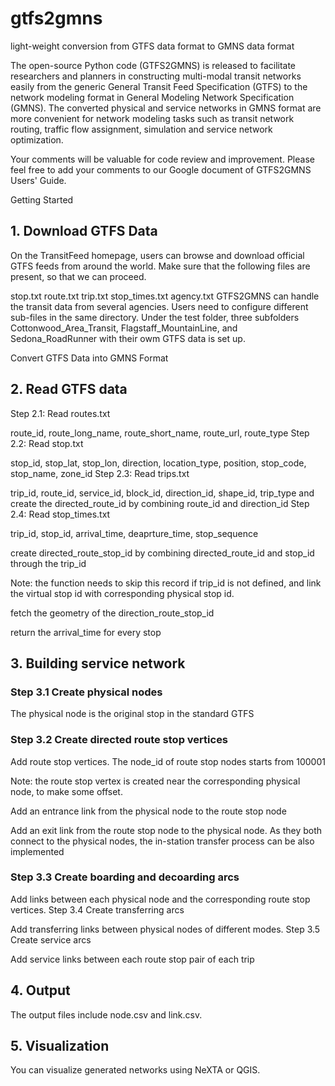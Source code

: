 # gtfs2gmns
 light-weight conversion from GTFS data format to GMNS data format 

The open-source Python code (GTFS2GMNS) is released to facilitate researchers and planners in constructing multi-modal transit networks easily from the generic General Transit Feed Specification (GTFS) to the network modeling format in General Modeling Network Specification (GMNS). The converted physical and service networks in GMNS format are more convenient for network modeling tasks such as transit network routing, traffic flow assignment, simulation and service network optimization.

Your comments will be valuable for code review and improvement. Please feel free to add your comments to our Google document of GTFS2GMNS Users' Guide.

Getting Started
## 1. Download GTFS Data
On the TransitFeed homepage, users can browse and download official GTFS feeds from around the world. Make sure that the following files are present, so that we can proceed.

stop.txt
route.txt
trip.txt
stop_times.txt
agency.txt
GTFS2GMNS can handle the transit data from several agencies. Users need to configure different sub-files in the same directory. Under the test folder, three subfolders Cottonwood_Area_Transit, Flagstaff_MountainLine, and Sedona_RoadRunner with their owm GTFS data is set up.

Convert GTFS Data into GMNS Format
## 2. Read GTFS data
Step 2.1: Read routes.txt

route_id, route_long_name, route_short_name, route_url, route_type
Step 2.2: Read stop.txt

stop_id, stop_lat, stop_lon, direction, location_type, position, stop_code, stop_name, zone_id
Step 2.3: Read trips.txt

trip_id, route_id, service_id, block_id, direction_id, shape_id, trip_type
and create the directed_route_id by combining route_id and direction_id
Step 2.4: Read stop_times.txt

trip_id, stop_id, arrival_time, deaprture_time, stop_sequence

create directed_route_stop_id by combining directed_route_id and stop_id through the trip_id

Note: the function needs to skip this record if trip_id is not defined, and link the virtual stop id with corresponding physical stop id.

fetch the geometry of the direction_route_stop_id

return the arrival_time for every stop

## 3. Building service network
### Step 3.1 Create physical nodes

The physical node is the original stop in the standard GTFS
### Step 3.2 Create directed route stop vertices

Add route stop vertices. The node_id of route stop nodes starts from 100001

Note: the route stop vertex is created near the corresponding physical node, to make some offset.

Add an entrance link from the physical node to the route stop node

Add an exit link from the route stop node to the physical node. As they both connect to the physical nodes, the in-station transfer process can be also implemented

### Step 3.3 Create boarding and decoarding arcs

Add links between each physical node and the corresponding route stop vertices.
Step 3.4 Create transferring arcs

Add transferring links between physical nodes of different modes.
Step 3.5 Create service arcs

Add service links between each route stop pair of each trip
## 4. Output
The output files include node.csv and link.csv.

## 5. Visualization
You can visualize generated networks using NeXTA or QGIS.
